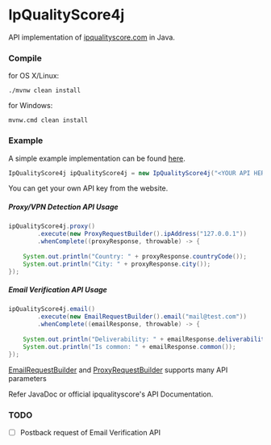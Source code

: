 # IpQualityScore4j

API implementation of [ipqualityscore.com](https://ipqualityscore4j.com) in Java.

### Compile
for OS X/Linux:
```
./mvnw clean install
```

for Windows:
```
mvnw.cmd clean install
```

### Example
A simple example implementation can be found [here](https://github.com/OrigamiDream/ipqualityscore4j/blob/master/example/src/main/java/avis/ipqualityscore4j/examples/IpQualityScore4jTest.java).
```java
IpQualityScore4j ipQualityScore4j = new IpQualityScore4j("<YOUR API HERE>");
```
You can get your own API key from the website.

##### Proxy/VPN Detection API Usage
```java
ipQualityScore4j.proxy()
        .execute(new ProxyRequestBuilder().ipAddress("127.0.0.1"))
        .whenComplete((proxyResponse, throwable) -> {
            
    System.out.println("Country: " + proxyResponse.countryCode());
    System.out.println("City: " + proxyResponse.city());
});
```

##### Email Verification API Usage
```java
ipQualityScore4j.email()
        .execute(new EmailRequestBuilder().email("mail@test.com"))
        .whenComplete((emailResponse, throwable) -> {
            
    System.out.println("Deliverability: " + emailResponse.deliverability());
    System.out.println("Is common: " + emailResponse.common());
});
```


[EmailRequestBuilder](https://github.com/OrigamiDream/ipqualityscore4j/blob/master/builder/src/main/java/avis/ipqualityscore4j/builders/email/EmailRequestBuilder.java) and [ProxyRequestBuilder](https://github.com/OrigamiDream/ipqualityscore4j/blob/master/builder/src/main/java/avis/ipqualityscore4j/builders/proxy/ProxyRequestBuilder.java) supports many API parameters

Refer JavaDoc or official ipqualityscore's API Documentation.


### TODO

 - [ ] Postback request of Email Verification API
